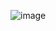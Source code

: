 ![image](https://github.com/luozhenyu0911/Blood-viromes/assets/56212768/5d7e9569-20d2-48cf-9f10-e3b895ec8064)
